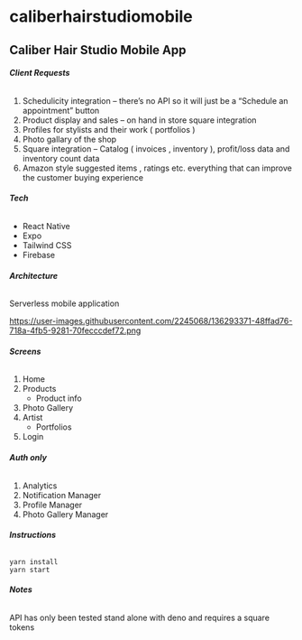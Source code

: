 # caliberhairstudiomobile

## Caliber Hair Studio Mobile App

###### __Client Requests__
1.	Schedulicity integration – there’s no API so it will just be a “Schedule an appointment” button
2.	Product display and sales – on hand in store square integration
3.	Profiles for stylists and their work ( portfolios )
4.	Photo gallary of the shop
5.	Square integration – Catalog ( invoices , inventory ), profit/loss data and inventory count data
6.	Amazon style suggested items , ratings etc. everything that can improve the customer buying experience


###### __Tech__
- React Native 
- Expo
-	Tailwind CSS
-	Firebase

###### __Architecture__
Serverless mobile application

https://user-images.githubusercontent.com/2245068/136293371-48ffad76-718a-4fb5-9281-70fecccdef72.png


###### __Screens__
1.	Home 
2.	Products
    - Product info	
3.	Photo Gallery
4.	Artist
    - Portfolios
5. Login
###### __Auth only__
1. Analytics
2. Notification Manager
3. Profile Manager
4. Photo Gallery Manager 

###### __Instructions__

```
yarn install
yarn start
```

###### __Notes__

API has only been tested stand alone with deno and requires a square tokens